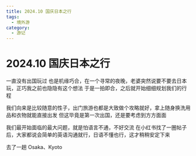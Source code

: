 ```yaml
---
title: 2024.10 国庆日本之行
tags:
  - 境外游
category:
  - 游记
---
```


# 2024.10 国庆日本之行

一直没有出国玩过
也是机缘巧合，在一个寻常的夜晚，老婆突然说要不要去日本玩，正巧我之前也隐隐有这个想法
于是一拍即合，之后就开始细细规划我们的行程

我们向来是比较随意的性子，出门旅游也都是大致做个攻略就好，拿上随身换洗用品和衣物就能直接出发
但这毕竟是第一次出国，还是要考虑到方方面面



我们最开始面临的最大问题，就是怕语言不通，不好交流
在小红书找了一圈帖子后，大家都说会简单的英语沟通就行，日语不懂也行，这才稍稍安定下来

去了一趟 Osaka、Kyoto

